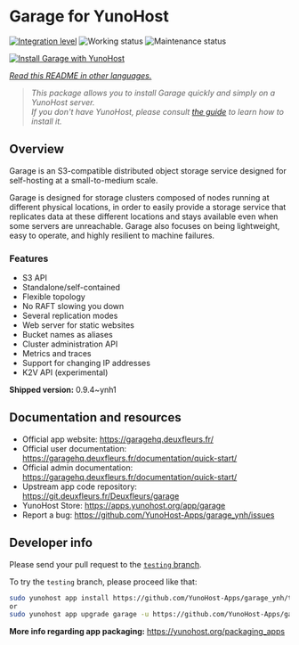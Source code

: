 <!--
N.B.: This README was automatically generated by <https://github.com/YunoHost/apps/tree/master/tools/readme_generator>
It shall NOT be edited by hand.
-->

# Garage for YunoHost

[![Integration level](https://apps.yunohost.org/badge/integration/garage)](https://ci-apps.yunohost.org/ci/apps/garage/)
![Working status](https://apps.yunohost.org/badge/state/garage)
![Maintenance status](https://apps.yunohost.org/badge/maintained/garage)

[![Install Garage with YunoHost](https://install-app.yunohost.org/install-with-yunohost.svg)](https://install-app.yunohost.org/?app=garage)

*[Read this README in other languages.](./ALL_README.md)*

> *This package allows you to install Garage quickly and simply on a YunoHost server.*  
> *If you don't have YunoHost, please consult [the guide](https://yunohost.org/install) to learn how to install it.*

## Overview

Garage is an S3-compatible distributed object storage service designed for self-hosting at a small-to-medium scale.

Garage is designed for storage clusters composed of nodes running at different physical locations, in order to easily provide a storage service that replicates data at these different locations and stays available even when some servers are unreachable. Garage also focuses on being lightweight, easy to operate, and highly resilient to machine failures.

### Features

- S3 API
- Standalone/self-contained
- Flexible topology
- No RAFT slowing you down
- Several replication modes
- Web server for static websites
- Bucket names as aliases
- Cluster administration API
- Metrics and traces
- Support for changing IP addresses
- K2V API (experimental)


**Shipped version:** 0.9.4~ynh1
## Documentation and resources

- Official app website: <https://garagehq.deuxfleurs.fr/>
- Official user documentation: <https://garagehq.deuxfleurs.fr/documentation/quick-start/>
- Official admin documentation: <https://garagehq.deuxfleurs.fr/documentation/quick-start/>
- Upstream app code repository: <https://git.deuxfleurs.fr/Deuxfleurs/garage>
- YunoHost Store: <https://apps.yunohost.org/app/garage>
- Report a bug: <https://github.com/YunoHost-Apps/garage_ynh/issues>

## Developer info

Please send your pull request to the [`testing` branch](https://github.com/YunoHost-Apps/garage_ynh/tree/testing).

To try the `testing` branch, please proceed like that:

```bash
sudo yunohost app install https://github.com/YunoHost-Apps/garage_ynh/tree/testing --debug
or
sudo yunohost app upgrade garage -u https://github.com/YunoHost-Apps/garage_ynh/tree/testing --debug
```

**More info regarding app packaging:** <https://yunohost.org/packaging_apps>
